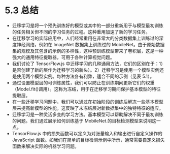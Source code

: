 # 5.3 总结

- 迁移学习是将一个预先训练好的模型或其中的一部分重新用于与模型最初训练的任务相关但不同的学习任务的过程。这种重用加速了新的学习任务。
- 在迁移学习的实际应用中，人们经常重用在非常大的分类数据集上训练过的深度神经网络，例如在 ImageNet 数据集上训练过的 MobileNet。由于原始数据集的规模及其包含的示例的多样性，这种预训练模型带来了卷积层，这是一种强大的通用特征提取器，可用于各种计算视觉问题。
- 我们讨论了 TensorFlow.js 中迁移学习的几种通用方法，它们的区别在于：1）是否创建了新的层作为迁移学习的新头）。2）迁移学习是使用一个模型实例还是使用两个模型实例。每种方法各有利弊，适合不同的示例（见表 5.1）。
- 通过设置模型层的可训练属性，我们可以防止在训练期间更新它们的权重（Model.fit()调用）。这称为冻结，用于在迁移学习期间保护基本模型的特征提取层。
- 在一些迁移学习问题中，我们可以通过在初始阶段的训练后解冻一些基本模型层来提高新模型的性能。这反映了未冻结层对新数据集中的独特特征的适应。
- 迁移学习是一种灵活多变的学习方法。基本模型可以帮助解决不同于最初训练的问题。我们通过展示如何训练基于 MobileNet.的目标检测模型来说明这一点。
- TensorFlow.js 中的损失函数可以定义为对张量输入和输出进行自定义操作的 JavaScript 函数。如我们在简单的目标检测示例中所示，通常需要自定义损失函数来解决实际的机器学习问题。
